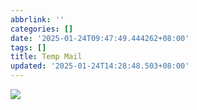 ```yaml
---
abbrlink: ''
categories: []
date: '2025-01-24T09:47:49.444262+08:00'
tags: []
title: Temp Mail
updated: '2025-01-24T14:28:48.503+08:00'
---
```

![](kaocdn.us.kg/image/25/1/IMG_4793.jpeg)
